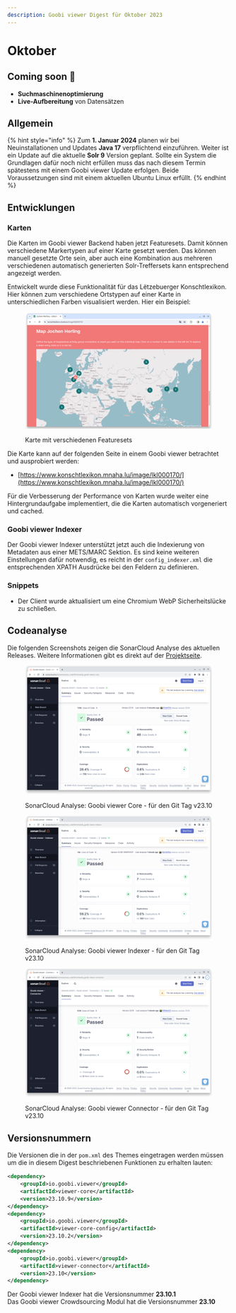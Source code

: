 ```yaml
---
description: Goobi viewer Digest für Oktober 2023
---
```


# Oktober

## Coming soon :rocket:

* **Suchmaschinenoptimierung**
* **Live-Aufbereitung** von Datensätzen

## Allgemein

{% hint style="info" %}
Zum **1. Januar 2024** planen wir bei Neuinstallationen und Updates **Java 17** verpflichtend einzuführen. Weiter ist ein Update auf die aktuelle **Solr 9** Version geplant. Sollte ein System die Grundlagen dafür noch nicht erfüllen muss das nach diesem Termin spätestens mit einem Goobi viewer Update erfolgen. Beide Voraussetzungen sind mit einem aktuellen Ubuntu Linux erfüllt.
{% endhint %}

## Entwicklungen

### Karten

Die Karten im Goobi viewer Backend haben jetzt Featuresets. Damit können verschiedene Markertypen auf einer Karte gesetzt werden. Das können manuell gesetzte Orte sein, aber auch eine Kombination aus mehreren verschiedenen automatisch generierten Solr-Treffersets kann entsprechend angezeigt werden.

Entwickelt wurde diese Funktionalität für das Lëtzebuerger Konschtlexikon. Hier können zum verschiedene Ortstypen auf einer Karte in unterschiedlichen Farben visualisiert werden. Hier ein Beispiel:

<figure><img src="../.gitbook/assets/24.02_maps-featuresets.png" alt=""><figcaption><p>Karte mit verschiedenen Featuresets</p></figcaption></figure>

Die Karte kann auf der folgenden Seite in einem Goobi viewer betrachtet und ausprobiert werden:

* [https://www.konschtlexikon.mnaha.lu/image/lkl000170/](https://www.konschtlexikon.mnaha.lu/image/lkl000170/)

Für die Verbesserung der Performance von Karten wurde weiter eine Hintergrundaufgabe implementiert, die die Karten automatisch vorgeneriert und cached.

### Goobi viewer Indexer

Der Goobi viewer Indexer unterstützt jetzt auch die Indexierung von Metadaten aus einer METS/MARC Sektion. Es sind keine weiteren Einstellungen dafür notwendig, es reicht in der `config_indexer.xml` die entsprechenden XPATH Ausdrücke bei den Feldern zu definieren.

### Snippets

* Der Client wurde aktualisiert um eine Chromium WebP Sicherheitslücke zu schließen.

## Codeanalyse

Die folgenden Screenshots zeigen die SonarCloud Analyse des aktuellen Releases. Weitere Informationen gibt es direkt auf der [Projektseite](https://sonarcloud.io/organizations/intranda/projects).

<figure><img src="../.gitbook/assets/23.10_sonar-core.png" alt=""><figcaption><p>SonarCloud Analyse: Goobi viewer Core - für den Git Tag v23.10</p></figcaption></figure>

<figure><img src="../.gitbook/assets/23.10_sonar-indexer.png" alt=""><figcaption><p>SonarCloud Analyse: Goobi viewer Indexer - für den Git Tag v23.10</p></figcaption></figure>

<figure><img src="../.gitbook/assets/23.10_sonar-connector.png" alt=""><figcaption><p>SonarCloud Analyse: Goobi viewer Connector - für den Git Tag v23.10</p></figcaption></figure>

## Versionsnummern

Die Versionen die in der `pom.xml` des Themes eingetragen werden müssen um die in diesem Digest beschriebenen Funktionen zu erhalten lauten:

```xml
<dependency>
    <groupId>io.goobi.viewer</groupId>
    <artifactId>viewer-core</artifactId>
    <version>23.10.9</version>
</dependency>
<dependency>
    <groupId>io.goobi.viewer</groupId>
    <artifactId>viewer-core-config</artifactId>
    <version>23.10.2</version>
</dependency>
<dependency>
    <groupId>io.goobi.viewer</groupId>
    <artifactId>viewer-connector</artifactId>
    <version>23.10</version>
</dependency>
```

Der Goobi viewer Indexer hat die Versionsnummer **23.10.1**\
Das Goobi viewer Crowdsourcing Modul hat die Versionsnummer **23.10**
